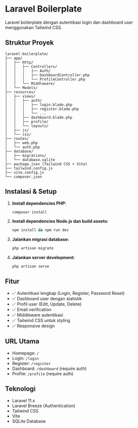# Laravel Boilerplate

Laravel boilerplate dengan autentikasi login dan dashboard user menggunakan Tailwind CSS.

## Struktur Proyek

```
laravel-boilerplate/
├── app/
│   ├── Http/
│   │   ├── Controllers/
│   │   │   ├── Auth/
│   │   │   ├── DashboardController.php
│   │   │   └── ProfileController.php
│   │   └── Middleware/
│   └── Models/
├── resources/
│   ├── views/
│   │   ├── auth/
│   │   │   ├── login.blade.php
│   │   │   ├── register.blade.php
│   │   │   └── ...
│   │   ├── dashboard.blade.php
│   │   ├── profile/
│   │   └── layouts/
│   ├── js/
│   └── css/
├── routes/
│   ├── web.php
│   └── auth.php
├── database/
│   ├── migrations/
│   └── database.sqlite
├── package.json (Tailwind CSS + Vite)
├── tailwind.config.js
├── vite.config.js
└── composer.json
```

## Instalasi & Setup

1. **Install dependencies PHP:**
   ```bash
   composer install
   ```

2. **Install dependencies Node.js dan build assets:**
   ```bash
   npm install && npm run dev
   ```

3. **Jalankan migrasi database:**
   ```bash
   php artisan migrate
   ```

4. **Jalankan server development:**
   ```bash
   php artisan serve
   ```

## Fitur

- ✅ Autentikasi lengkap (Login, Register, Password Reset)
- ✅ Dashboard user dengan statistik
- ✅ Profil user (Edit, Update, Delete)
- ✅ Email verification
- ✅ Middleware autentikasi
- ✅ Tailwind CSS untuk styling
- ✅ Responsive design

## URL Utama

- Homepage: `/`
- Login: `/login`
- Register: `/register`
- Dashboard: `/dashboard` (require auth)
- Profile: `/profile` (require auth)

## Teknologi

- Laravel 11.x
- Laravel Breeze (Authentication)
- Tailwind CSS
- Vite
- SQLite Database
